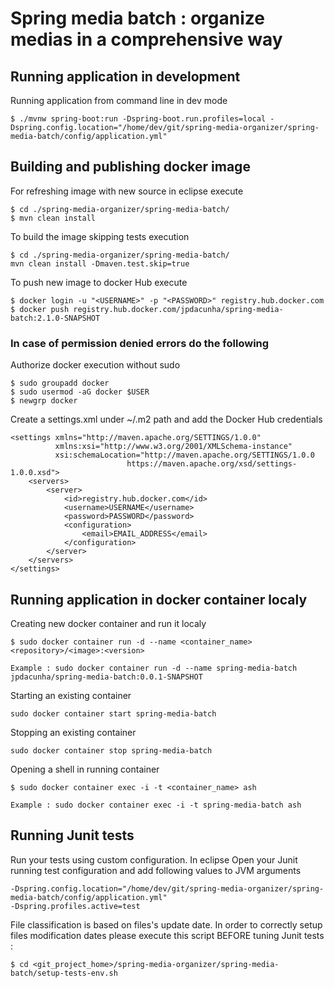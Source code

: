 # Spring media batch : organize medias in a comprehensive way

## Running application in development

Running application from command line in dev mode

```shell
$ ./mvnw spring-boot:run -Dspring-boot.run.profiles=local -Dspring.config.location="/home/dev/git/spring-media-organizer/spring-media-batch/config/application.yml"
```

## Building and publishing docker image

For refreshing image with new source in eclipse execute 

```shell
$ cd ./spring-media-organizer/spring-media-batch/
$ mvn clean install
```

To build the image skipping tests execution
```shell
$ cd ./spring-media-organizer/spring-media-batch/
mvn clean install -Dmaven.test.skip=true
```

To push new image to docker Hub execute

```shell
$ docker login -u "<USERNAME>" -p "<PASSWORD>" registry.hub.docker.com
$ docker push registry.hub.docker.com/jpdacunha/spring-media-batch:2.1.0-SNAPSHOT
```

### In case of permission denied errors do the following

Authorize docker execution without sudo
```shell
$ sudo groupadd docker
$ sudo usermod -aG docker $USER
$ newgrp docker
```

Create a settings.xml under ~/.m2 path and add the Docker Hub credentials
```
<settings xmlns="http://maven.apache.org/SETTINGS/1.0.0"
          xmlns:xsi="http://www.w3.org/2001/XMLSchema-instance"
          xsi:schemaLocation="http://maven.apache.org/SETTINGS/1.0.0
                          https://maven.apache.org/xsd/settings-1.0.0.xsd">
    <servers>
        <server>
            <id>registry.hub.docker.com</id>
            <username>USERNAME</username>
            <password>PASSWORD</password>
            <configuration>
                <email>EMAIL_ADDRESS</email>
            </configuration>
        </server>
    </servers>
</settings>
```

## Running application in docker container localy

Creating new docker container and run it localy

```shell
$ sudo docker container run -d --name <container_name> <repository>/<image>:<version> 
```

    Example : sudo docker container run -d --name spring-media-batch jpdacunha/spring-media-batch:0.0.1-SNAPSHOT 

Starting an existing container

```shell
sudo docker container start spring-media-batch
```

Stopping an existing container

```shell
sudo docker container stop spring-media-batch
```

Opening a shell in running container

```shell
$ sudo docker container exec -i -t <container_name> ash
```
    Example : sudo docker container exec -i -t spring-media-batch ash

## Running Junit tests

Run your tests using custom configuration. In eclipse Open your Junit running test configuration and add following values to JVM arguments

```shell
-Dspring.config.location="/home/dev/git/spring-media-organizer/spring-media-batch/config/application.yml"
-Dspring.profiles.active=test
```

File classification is based on files's update date. In order to correctly setup files modification dates please execute this script BEFORE tuning Junit tests :

```shell
$ cd <git_project_home>/spring-media-organizer/spring-media-batch/setup-tests-env.sh
```